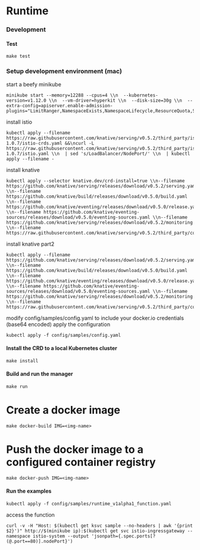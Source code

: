 # Runtime

### Development

#### Test

```
make test
```
### Setup development environment (mac)

start a beefy minikube
```@sh
minikube start --memory=12288 --cpus=4 \\n  --kubernetes-version=v1.12.0 \\n  --vm-driver=hyperkit \\n  --disk-size=30g \\n  --extra-config=apiserver.enable-admission-plugins="LimitRanger,NamespaceExists,NamespaceLifecycle,ResourceQuota,ServiceAccount,DefaultStorageClass,MutatingAdmissionWebhook"
```

install istio
```
kubectl apply --filename https://raw.githubusercontent.com/knative/serving/v0.5.2/third_party/istio-1.0.7/istio-crds.yaml &&\ncurl -L https://raw.githubusercontent.com/knative/serving/v0.5.2/third_party/istio-1.0.7/istio.yaml \\n  | sed 's/LoadBalancer/NodePort/' \\n  | kubectl apply --filename -
```

install knative
```
kubectl apply --selector knative.dev/crd-install=true \\n--filename https://github.com/knative/serving/releases/download/v0.5.2/serving.yaml \\n--filename https://github.com/knative/build/releases/download/v0.5.0/build.yaml \\n--filename https://github.com/knative/eventing/releases/download/v0.5.0/release.yaml \\n--filename https://github.com/knative/eventing-sources/releases/download/v0.5.0/eventing-sources.yaml \\n--filename https://github.com/knative/serving/releases/download/v0.5.2/monitoring.yaml \\n--filename https://raw.githubusercontent.com/knative/serving/v0.5.2/third_party/config/build/clusterrole.yaml
```

install knative part2
```
kubectl apply --filename https://github.com/knative/serving/releases/download/v0.5.2/serving.yaml \\n--filename https://github.com/knative/build/releases/download/v0.5.0/build.yaml \\n--filename https://github.com/knative/eventing/releases/download/v0.5.0/release.yaml \\n--filename https://github.com/knative/eventing-sources/releases/download/v0.5.0/eventing-sources.yaml \\n--filename https://github.com/knative/serving/releases/download/v0.5.2/monitoring.yaml \\n--filename https://raw.githubusercontent.com/knative/serving/v0.5.2/third_party/config/build/clusterrole.yaml
```

modify config/samples/config.yaml to include your docker.io credentials (base64 encoded)
apply the configuration

`kubectl apply -f config/samples/config.yaml`

#### Install the CRD to a local Kubernetes cluster

```
make install
```
#### Build and run the manager
```
make run
```

# Create a docker image

```
make docker-build IMG=<img-name>
```

# Push the docker image to a configured container registry

```
make docker-push IMG=<img-name>
```

#### Run the examples
```
kubectl apply -f config/samples/runtime_v1alpha1_function.yaml
```

access the function
```
curl -v -H "Host: $(kubectl get ksvc sample --no-headers | awk '{print $2}')" http://$(minikube ip):$(kubectl get svc istio-ingressgateway --namespace istio-system --output 'jsonpath={.spec.ports[?(@.port==80)].nodePort}')
```
